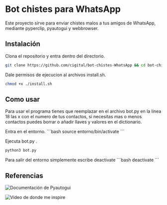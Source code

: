 # Bot chistes para WhatsApp
Este proyecto sirve para enviar chistes malos a tus amigos de WhatsApp, mediante pyperclip, pyautogui y webbrowser.

## Instalación
Clona el repositorio y entra dentro del directorio.

```bash
git clone https://github.com/cigital/bot-chistes-WhatsApp && cd bot-chistes-WhatsApp
```
Dale permisos de ejecucion al archivos install.sh.
```bash
chmod +x ./install.sh
```

## Como usar
Para usar el programa tienes que reemplazar en el archivo bot.py en la linea 18 las x con el numero de tus contactos, si necesitas mas o menos contactos puedes borrar o añadir llaves y valores en el dictionario.

Entra en el entorno.
´´´bash
source entorno/bin/activate
´´´

Ejecuta bot.py .

```python
python3 bot.py
```

Para salir del entorno simplemente escribe deactivate
´´´bash
deactivate
´´´

## Referencias

![Documentación de Pyautogui](https://pyautogui.readthedocs.io/en/latest/)

![Video de donde me inspire](https://youtu.be/gbzNzBUcRzs)
